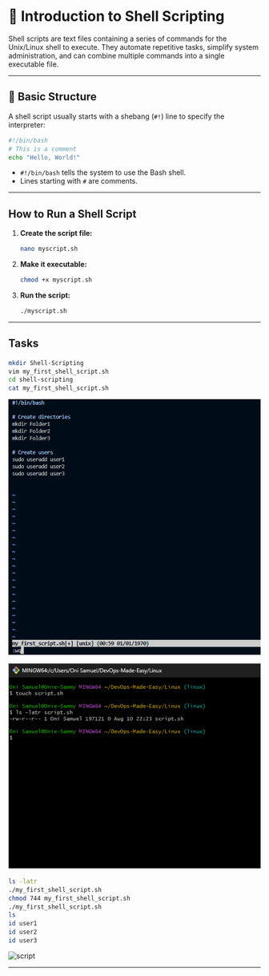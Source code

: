 # 🐚 Introduction to Shell Scripting

Shell scripts are text files containing a series of commands for the Unix/Linux shell to execute. They automate repetitive tasks, simplify system administration, and can combine multiple commands into a single executable file.

---

## 📄 Basic Structure

A shell script usually starts with a shebang (`#!`) line to specify the interpreter:

```bash
#!/bin/bash
# This is a comment
echo "Hello, World!"
```

- `#!/bin/bash` tells the system to use the Bash shell.
- Lines starting with `#` are comments.

---

##  How to Run a Shell Script

1. **Create the script file:**
   ```bash
   nano myscript.sh
   ```
2. **Make it executable:**
   ```bash
   chmod +x myscript.sh
   ```
3. **Run the script:**
   ```bash
   ./myscript.sh
   ```

---

## Tasks

```bash
mkdir Shell-Scripting
vim my_first_shell_script.sh
cd shell-scripting
cat my_first_shell_script.sh
```
![script](../ScreenShot/scode.png)

![Show](../ScreenShot/Script.png)


```bash 
ls -latr
./my_first_shell_script.sh
chmod 744 my_first_shell_script.sh
./my_first_shell_script.sh
ls
id user1
id user2
id user3
```
![script](../ScreenShot/task2.png)

---

